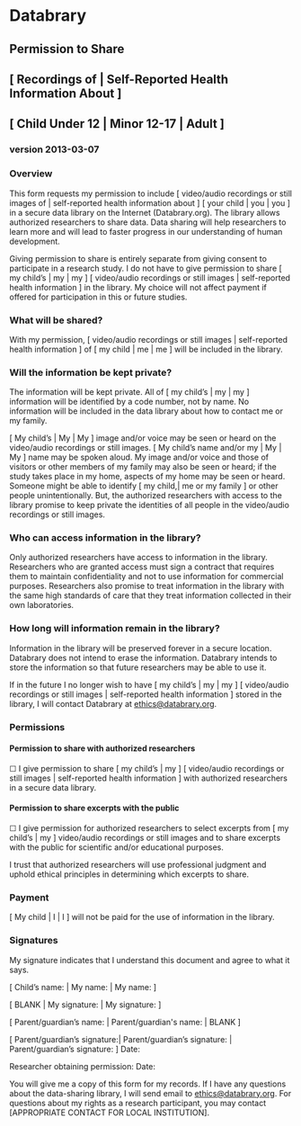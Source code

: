 # Databrary
## Permission to Share 
## [ Recordings of | Self-Reported Health Information About ]
## [ Child Under 12 | Minor 12-17 | Adult ]
### version 2013-03-07

### Overview

This form requests my permission to include [ video/audio recordings or still images of | self-reported health information about ] [ your child | you | you ] in a secure data library on the Internet (Databrary.org). The library allows authorized researchers to share data. Data sharing will help researchers to learn more and will lead to faster progress in our understanding of human development.

Giving permission to share is entirely separate from giving consent to participate in a research study. I do not have to give permission to share [ my child’s | my | my ] [ video/audio recordings or still images | self-reported health information ] in the library. My choice will not affect payment if offered for participation in this or future studies.

### What will be shared?

With my permission, [ video/audio recordings or still images | self-reported health information ] of [ my child | me | me ] will be included in the library.

### Will the information be kept private?

The information will be kept private. All of [ my child’s | my | my ] information will be identified by a code number, not by name. No information will be included in the data library about how to contact me or my family.

[ My child’s | My | My ] image and/or voice may be seen or heard on the video/audio recordings or still images. [ My child’s name and/or my | My | My ] name may be spoken aloud. My image and/or voice and those of visitors or other members of my family may also be seen or heard; if the study takes place in my home, aspects of my home may be seen or heard. Someone might be able to identify [ my child,| me or my family ] or other people unintentionally. But, the authorized researchers with access to the library promise to keep private the identities of all people in the video/audio recordings or still images.

### Who can access information in the library?

Only authorized researchers have access to information in the library. Researchers who are granted access must sign a contract that requires them to maintain confidentiality and not to use information for commercial purposes. Researchers also promise to treat information in the library with the same high standards of care that they treat information collected in their own laboratories.

### How long will information remain in the library?

Information in the library will be preserved forever in a secure location. Databrary does not intend to erase the information. Databrary intends to store the information so that future researchers may be able to use it.

If in the future I no longer wish to have [ my child’s | my | my ] [ video/audio recordings or still images | self-reported health information ] stored in the library, I will contact Databrary at ethics@databrary.org.

### Permissions

#### Permission to share with authorized researchers
☐ I give permission to share [ my child’s | my ] [ video/audio recordings or still images | self-reported health information ] with authorized researchers in a secure data library.

#### Permission to share excerpts with the public
☐ I give permission for authorized researchers to select excerpts from  [ my child’s | my ] video/audio recordings or still images and to share excerpts with the public for scientific and/or educational purposes.

I trust that authorized researchers will use professional judgment and uphold ethical principles in determining which excerpts to share.

### Payment

[ My child | I | I ] will not be paid for the use of information in the library.

### Signatures

My signature indicates that I understand this document and agree to what it says.

[ Child’s name: | My name: | My name: ]

[ BLANK  | My signature: | My signature: ]

[ Parent/guardian’s name: | Parent/guardian's name: | BLANK ]

[ Parent/guardian’s signature:| Parent/guardian’s signature: | Parent/guardian’s signature: ] Date:

Researcher obtaining permission:		Date:

You will give me a copy of this form for my records. If I have any questions about the data-sharing library, I will send email to ethics@databrary.org. For questions about my rights as a research participant, you may contact [APPROPRIATE CONTACT FOR LOCAL INSTITUTION].
